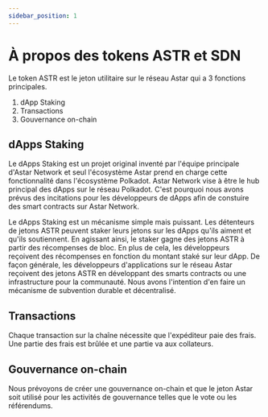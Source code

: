 ```yaml
---
sidebar_position: 1
---
```


# À propos des tokens ASTR et SDN

Le token ASTR est le jeton utilitaire sur le réseau Astar qui a 3 fonctions principales.

1. dApp Staking
2. Transactions
3. Gouvernance on-chain

## dApps Staking

Le dApps Staking est un projet original inventé par l'équipe principale d'Astar Network et seul l'écosystème Astar prend en charge cette fonctionnalité dans l'écosystème Polkadot. Astar Network vise à être le hub principal des dApps sur le réseau Polkadot. C'est pourquoi nous avons prévus des incitations pour les développeurs de dApps afin de constuire des smart contracts sur Astar Network.

Le dApps Staking est un mécanisme simple mais puissant. Les détenteurs de jetons ASTR peuvent staker leurs jetons sur les dApps qu'ils aiment et qu'ils soutiennent. En agissant ainsi, le staker gagne des jetons ASTR à partir des récompenses de bloc. En plus de cela, les développeurs reçoivent des récompenses en fonction du montant staké sur leur dApp. De façon générale, les développeurs d'applications sur le réseau Astar reçoivent des jetons ASTR en développant des smarts contracts ou une infrastructure pour la communauté. Nous avons l'intention d'en faire un mécanisme de subvention durable et décentralisé.

## Transactions

Chaque transaction sur la chaîne nécessite que l'expéditeur paie des frais. Une partie des frais est brûlée et une partie va aux collateurs.

## Gouvernance on-chain

Nous prévoyons de créer une gouvernance on-chain et que le jeton Astar soit utilisé pour les activités de gouvernance telles que le vote ou les référendums.

